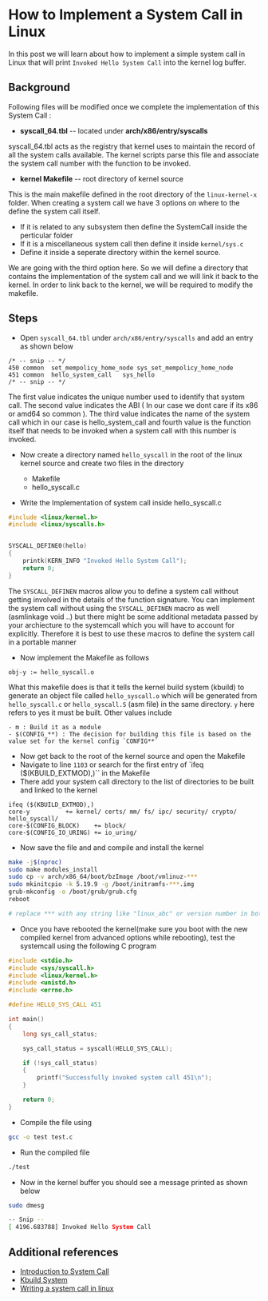 
# How to Implement a System Call in Linux

In this post we will learn about how to implement a simple system call in Linux that will print `Invoked Hello System Call`  into the kernel log buffer.

## Background

Following files will be modified once we complete the implementation of this System Call :

- **syscall_64.tbl** -- located under **arch/x86/entry/syscalls**

syscall_64.tbl acts as the registry that kernel uses to maintain the record of all the system
calls available. The kernel scripts parse this file and associate the system call number with the
function to be invoked.

- **kernel Makefile** -- root directory of kernel source

This is the main makefile defined in the root directory of the `linux-kernel-x` folder. When creating
a system call we have 3 options on where to the define the system call itself.

- If it is related to any subsystem then define the SystemCall inside the perticular folder
- If it is a miscellaneous system call then define it inside `kernel/sys.c`
- Define it inside a seperate directory within the kernel source.

We are going with the third option here. So we will define a directory that contains the implementation
of the system call and we will link it back to the kernel. In order to link back to the kernel, we 
will be required to modify the makefile.


## Steps 


- Open `syscall_64.tbl` under `arch/x86/entry/syscalls` and add an entry as shown below

```
/* -- snip -- */
450 common  set_mempolicy_home_node sys_set_mempolicy_home_node                                                                       
451 common  hello_system_call   sys_hello
/* -- snip -- */

```
The first value indicates the unique number used to identify that system call. The second value
indicates the ABI ( In our case we dont care if its x86 or amd64 so common ). The third value
indicates the name of the system call which in our case is hello_system_call and fourth value
is the function itself that needs to be invoked when a system call with this number is invoked.

- Now create a directory named `hello_syscall` in the root of the linux kernel source and create
two files in the directory
    - Makefile
    - hello_syscall.c


- Write the Implementation of system call inside hello_syscall.c

```c
#include <linux/kernel.h>
#include <linux/syscalls.h>


SYSCALL_DEFINE0(hello)
{
    printk(KERN_INFO "Invoked Hello System Call");
    return 0;
}
```
The `SYSCALL_DEFINEN` macros allow you to define a system call without getting involved in the details of the function signature.
You can implement the system call without using the `SYSCALL_DEFINEN` macro as well (asmlinkage void ..) but there might be some additional
metadata passed by your archiecture to the systemcall which you will have to account for explicitly. Therefore it is best to use
these macros to define the system call in a portable manner

- Now implement the Makefile as follows

```
obj-y := hello_syscall.o
```
What this makefile does is that it tells the kernel build system (kbuild) to generate an object file called `hello_syscall.o` 
which will be generated from `hello_syscall.c`  or `hello_syscall.S` (asm file) in the same directory. `y` here refers
to yes it must be built. Other values include

    - m : Build it as a module
    - $(CONFIG_**) : The decision for building this file is based on the value set for the kernel config `CONFIG**`


- Now get back to the root of the kernel source and open the Makefile 
- Navigate to line `1103` or search for the first entry of `ifeq ($(KBUILD_EXTMOD),)`` in the Makefile
- There add your system call directory to the list of directories to be built and linked to the kernel 

```
ifeq ($(KBUILD_EXTMOD),)                                                                                                              
core-y          += kernel/ certs/ mm/ fs/ ipc/ security/ crypto/ hello_syscall/ 
core-$(CONFIG_BLOCK)    += block/                                                                                                     
core-$(CONFIG_IO_URING) += io_uring/
```

- Now save the file and and compile and install the kernel

```bash
make -j$(nproc)
sudo make modules_install
sudo cp -v arch/x86_64/boot/bzImage /boot/vmlinuz-***
sudo mkinitcpio -k 5.19.9 -g /boot/initramfs-***.img
grub-mkconfig -o /boot/grub/grub.cfg
reboot

# replace *** with any string like "linux_abc" or version number in both commands(eg. /boot/vmlinuz-linux_abc  & initramfs-linux_abc.img)
```

- Once you have rebooted the kernel(make sure you boot with the new compiled kernel from advanced options while rebooting), test the systemcall using the following C program

```c
#include <stdio.h>
#include <sys/syscall.h>
#include <linux/kernel.h>
#include <unistd.h>
#include <errno.h>

#define HELLO_SYS_CALL 451

int main()
{
    long sys_call_status;

    sys_call_status = syscall(HELLO_SYS_CALL);

    if (!sys_call_status)
    {
        printf("Successfully invoked system call 451\n");
    }

    return 0;
}
```
- Compile the file using 

```bash
gcc -o test test.c
```
- Run the compiled file

```bash
./test
```
- Now in the kernel buffer you should see a message printed as shown below

```bash
sudo dmesg

-- Snip -- 
[ 4196.683788] Invoked Hello System Call
```

## Additional references 
- [Introduction to System Call](https://0xax.gitbooks.io/linux-insides/content/SysCall/linux-syscall-1.html)
- [Kbuild System](https://lwn.net/Articles/21835/)
- [Writing a system call in linux](https://brennan.io/2016/11/14/kernel-dev-ep3/)

